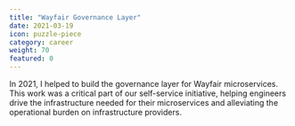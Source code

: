 ```yaml
---
title: "Wayfair Governance Layer"
date: 2021-03-19
icon: puzzle-piece
category: career
weight: 70
featured: 0
---
```


In 2021, I helped to build the governance layer for Wayfair microservices. This work was a critical part of our self-service initiative, helping engineers drive the infrastructure needed for their microservices and alleviating the operational burden on infrastructure providers.